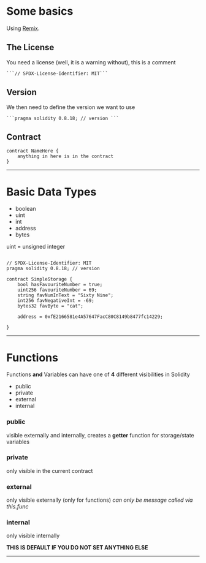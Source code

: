 # Some basics

Using [Remix](https://remix.ethereum.org/). 

## The License

You need a license (well, it is a warning without), this is a comment 

    ```// SPDX-License-Identifier: MIT```

## Version

We then need to define the version we want to use

    ```pragma solidity 0.8.18; // version ```

## Contract

    contract NameHere {
        anything in here is in the contract
    }

--- 

# Basic Data Types 

- boolean
- uint
- int
- address
- bytes

uint = unsigned integer 

```solidity

// SPDX-License-Identifier: MIT
pragma solidity 0.8.18; // version 

contract SimpleStorage {
    bool hasFavouriteNumber = true;
    uint256 favouriteNumber = 69;
    string favNumInText = "Sixty Nine";
    int256 favNegativeInt = -69; 
    bytes32 favByte = "cat";

    address = 0xfE2166581e4A57647FacC80C8149b8477fc14229;

}
```
--- 

# Functions

Functions **and** Variables can have one of **4** different visibilities in Solidity

- public
- private
- external
- internal

### public

visible externally and internally, creates a **getter** function for storage/state variables 

### private

only visible in the current contract

### external

only visible externally (only for functions) *can only be message called via this.func*

### internal 

only visible internally

**THIS IS DEFAULT IF YOU DO NOT SET ANYTHING ELSE**

--- 


